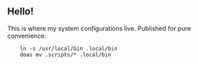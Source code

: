 ## Hello!

This is where my system configurations live. Published for pure convenience.

```
    ln -s /usr/local/bin .local/bin
    doas mv .scripts/* .local/bin
```
